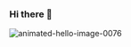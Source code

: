 ### Hi there 👋

<!--
**the-iconic-rihan/the-iconic-rihan** is a ✨ _special_ ✨ repository because its `README.md` (this file) appears on your GitHub profile.

Here are some ideas to get you started:

- 🔭 I’m currently working on ...
- 🌱 I’m currently learning ...
- 👯 I’m looking to collaborate on ...
- 🤔 I’m looking for help with ...
- 💬 Ask me about ...
- 📫 How to reach me: ...
- 😄 Pronouns: ...
- ⚡ Fun fact: ...
-->

![animated-hello-image-0076](https://user-images.githubusercontent.com/68491627/123249931-20fef800-d507-11eb-82dd-166eafd04ce2.gif)

